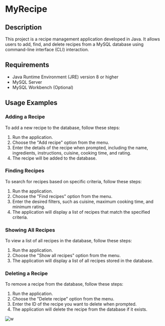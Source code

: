 # MyRecipe
## Description
This project is a recipe management application developed in Java. It allows users to add, find, and delete recipes from a MySQL database using command-line interface (CLI) interaction.

## Requirements
* Java Runtime Environment (JRE) version 8 or higher
* MySQL Server
* MySQL Workbench (Optional)


## Usage Examples

### Adding a Recipe
To add a new recipe to the database, follow these steps:
1. Run the application.
2. Choose the "Add recipe" option from the menu.
3. Enter the details of the recipe when prompted, including the name, ingredients, instructions, cuisine, cooking time, and rating.
4. The recipe will be added to the database.

### Finding Recipes
To search for recipes based on specific criteria, follow these steps:
1. Run the application.
2. Choose the "Find recipes" option from the menu.
3. Enter the desired filters, such as cuisine, maximum cooking time, and minimum rating.
4. The application will display a list of recipes that match the specified criteria.

### Showing All Recipes
To view a list of all recipes in the database, follow these steps:
1. Run the application.
2. Choose the "Show all recipes" option from the menu.
3. The application will display a list of all recipes stored in the database.

### Deleting a Recipe
To remove a recipe from the database, follow these steps:
1. Run the application.
2. Choose the "Delete recipe" option from the menu.
3. Enter the ID of the recipe you want to delete when prompted.
4. The application will delete the recipe from the database if it exists.

![w](MyRecipe/MySQLdb.jpg)

